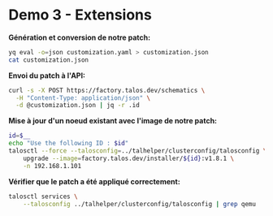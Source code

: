 # Demo 3 - Extensions

**Génération et conversion de notre patch:**

```sh
yq eval -o=json customization.yaml > customization.json
cat customization.json
```

**Envoi du patch à l'API:**

```sh {"terminalRows":"2"}
curl -s -X POST https://factory.talos.dev/schematics \
  -H "Content-Type: application/json" \
  -d @customization.json | jq -r .id
```

**Mise à jour d'un noeud existant avec l'image de notre patch:**

```sh
id=$__
echo "Use the following ID : $id"
talosctl --force --talosconfig=../talhelper/clusterconfig/talosconfig \
    upgrade --image=factory.talos.dev/installer/${id}:v1.8.1 \
    -n 192.168.1.101
```

**Vérifier que le patch a été appliqué correctement:**

```sh
talosctl services \
    --talosconfig ../talhelper/clusterconfig/talosconfig | grep qemu
```
